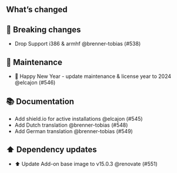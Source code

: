 ## What’s changed
## 🚨 Breaking changes

- Drop Support i386 & armhf @brenner-tobias (#538)

## 🧰 Maintenance

- 🎉 Happy New Year - update maintenance & license year to 2024 @elcajon (#546)

## 📚 Documentation

- Add shield.io for active installations @elcajon (#545)
- Add Dutch translation @brenner-tobias (#548)
- Add German translation @brenner-tobias (#549)

## ⬆️ Dependency updates

- ⬆️ Update Add-on base image to v15.0.3 @renovate (#551)
